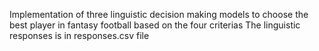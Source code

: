 Implementation of three linguistic decision making models to choose the best player in fantasy football based on the four criterias
The linguistic responses is in responses.csv file
